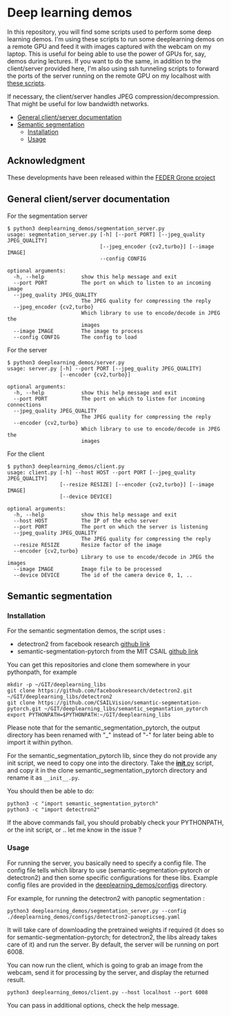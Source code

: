 # Deep learning demos

In this repository, you will find some scripts used to perform some deep learning demos. I'm using these scripts to run some deeplearning demos on a remote GPU and feed it with images captured with the webcam on my laptop. This is useful for being able to use the power of GPUs for, say, demos during lectures. If you want to do the same, in addition to the client/server provided here, I'm also using ssh tunneling scripts to forward the ports of the server running on the remote GPU on my localhost with [these scripts](https://github.com/jeremyfix/deeplearning-lectures/tree/master/ClusterScripts).

If necessary, the client/server handles JPEG compression/decompression. That might be useful for low bandwidth networks. 

- [General client/server documentation](general-clientserver-documentation)
- [Semantic segmentation](semantic-segmentation)
	- [Installation](installation)
	- [Usage](use)

## Acknowledgment

These developments have been released within the [FEDER Grone project](https://interreg-grone.eu/)

## General client/server documentation

For the segmentation server

	$ python3 deeplearning_demos/segmentation_server.py
	usage: segmentation_server.py [-h] [--port PORT] [--jpeg_quality JPEG_QUALITY]
	                              [--jpeg_encoder {cv2,turbo}] [--image IMAGE]
	                              --config CONFIG
	
	optional arguments:
	  -h, --help            show this help message and exit
	  --port PORT           The port on which to listen to an incoming image
	  --jpeg_quality JPEG_QUALITY
	                        The JPEG quality for compressing the reply
	  --jpeg_encoder {cv2,turbo}
	                        Which library to use to encode/decode in JPEG the
	                        images
	  --image IMAGE         The image to process
	  --config CONFIG       The config to load

For the server

	$ python3 deeplearning_demos/server.py
	usage: server.py [-h] --port PORT [--jpeg_quality JPEG_QUALITY]
					 [--encoder {cv2,turbo}]

	optional arguments:
	  -h, --help            show this help message and exit
	  --port PORT           The port on which to listen for incoming connections
	  --jpeg_quality JPEG_QUALITY
							The JPEG quality for compressing the reply
	  --encoder {cv2,turbo}
							Which library to use to encode/decode in JPEG the
							images

For the client
		
	$ python3 deeplearning_demos/client.py
    usage: client.py [-h] --host HOST --port PORT [--jpeg_quality JPEG_QUALITY]
                     [--resize RESIZE] [--encoder {cv2,turbo}] [--image IMAGE]
                     [--device DEVICE]
    
    optional arguments:
      -h, --help            show this help message and exit
      --host HOST           The IP of the echo server
      --port PORT           The port on which the server is listening
      --jpeg_quality JPEG_QUALITY
                            The JPEG quality for compressing the reply
      --resize RESIZE       Resize factor of the image
      --encoder {cv2,turbo}
                            Library to use to encode/decode in JPEG the images
      --image IMAGE         Image file to be processed
      --device DEVICE       The id of the camera device 0, 1, ..

## Semantic segmentation

### Installation 

For the semantic segmentation demos, the script uses :

- detectron2 from facebook research [github link](https://github.com/facebookresearch/detectron2/)
- semantic-segmentation-pytorch from the MIT CSAIL [github link](https://github.com/CSAILVision/semantic-segmentation-pytorch)

You can get this repositories and clone them somewhere in your pythonpath, for example

	mkdir -p ~/GIT/deeplearning_libs
	git clone https://github.com/facebookresearch/detectron2.git ~/GIT/deeplearning_libs/detectron2
	git clone https://github.com/CSAILVision/semantic-segmentation-pytorch.git ~/GIT/deeplearning_libs/semantic_segmantation_pytorch
	export PYTHONPATH=$PYTHONPATH:~/GIT/deeplearning_libs

Please note that for the semantic_segmentation_pytorch, the output directory has been renamed with "_" instead of "-" for later being able to import it within python.


For the semantic_segmentation_pytorch lib, since they do not provide any init script, we need to copy one into the directory. Take the [__init__.py](./share/semantic_segmentation_pytorch__init__.py) script, and copy it in the clone semantic_segmentation_pytorch directory and rename it as `__init__.py`.

You should then be able to do:

    python3 -c "import semantic_segmentation_pytorch"
    python3 -c "import detectron2"

If the above commands fail, you should probably check your PYTHONPATH, or the init script, or .. let me know in the issue ?

### Usage

For running the server, you basically need to specify a config file. The config file tells which library to use (semantic-segmentation-pytorch or detectron2) and then some specific configurations for these libs. Example config files are provided in the [deeplearning_demos/configs](deeplearning_demos/configs) directory.

For example, for running the detectron2 with panoptic segmentation :

	python3 deeplearning_demos/segmentation_server.py --config ./deeplearning_demos/configs/detectron2-panopticseg.yaml

It will take care of downloading the pretrained weights if required (it does so for semantic-segmentation-pytorch; for detectron2, the libs already takes care of it) and run the server. By default, the server will be running on port 6008. 

You can now run the client, which is going to grab an image from the webcam, send it for processing by the server, and display the returned result. 

	python3 deeplearning_demos/client.py --host localhost --port 6008 

You can pass in additional options, check the help message.

